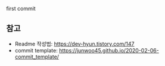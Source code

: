 first commit




## 참고

- Readme 작성법: <https://dev-hyun.tistory.com/147>
- commit template: <https://junwoo45.github.io/2020-02-06-commit_template/>